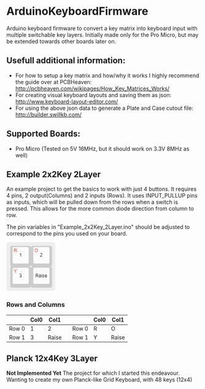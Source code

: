 # ArduinoKeyboardFirmware
Arduino keyboard firmware to convert a key matrix into keyboard input with multiple switchable key layers. Initially made only for the Pro Micro, but may be extended towards other boards later on.

## Usefull additional information:
* For how to setup a key matrix and how/why it works I highly recommend the guide over at PCBHeaven:  
http://pcbheaven.com/wikipages/How_Key_Matrices_Works/
* For creating visual keyboard layouts and saving them as json:  
http://www.keyboard-layout-editor.com/
* For using the above json data to generate a Plate and Case cutout file:  
http://builder.swillkb.com/

## Supported Boards:
* Pro Micro (Tested on 5V 16MHz, but it should work on 3.3V 8MHz as well)

## Example 2x2Key 2Layer
An example project to get the basics to work with just 4 buttons. 
It requires 4 pins, 2 output(Columns) and 2 inputs (Rows).
It uses INPUT_PULLUP pins as inputs, which will be pulled down from the rows when a switch is pressed.
This allows for the more common diode direction from column to row.

The pin variables in "Example_2x2Key_2Layer.ino" should be adjusted to correspond to the pins you used on your board.

![2x2 keymap layout](https://raw.githubusercontent.com/Ladus/ArduinoKeyboardFirmware/development/ProMicro/Example_2x2Key_2Layer/keyboard-layout.png)

### Rows and Columns

|       | Col0  | Col1  |     |        | Col0  | Col1  |
| ---   | ---   | ---   | --- | ---    | ---   | ---   |
|Row 0  | 1     | 2     |     | Row 0  | R     | O     |
|Row 1  | 3     | Raise |     | Row 1  | Y     | Raise |

## Planck 12x4Key 3Layer
**Not Implemented Yet**
The project for which I started this endeavour. Wanting to create my own Planck-like Grid Keyboard, with 48 keys (12x4)

